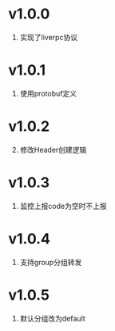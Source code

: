 # v1.0.0
1. 实现了liverpc协议

# v1.0.1
1. 使用protobuf定义

# v1.0.2
2. 修改Header创建逻辑

# v1.0.3
1. 监控上报code为空时不上报

# v1.0.4
1. 支持group分组转发

# v1.0.5
1. 默认分组改为default